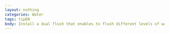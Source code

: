 ```yaml
---
layout: nothing
categories: Water
tags: tipEN
body: Install a dual flush that enables to flush different levels of water or the one with a stop button. This way you can adjust water usage to your current needs and reduce its wastage.
---
```

